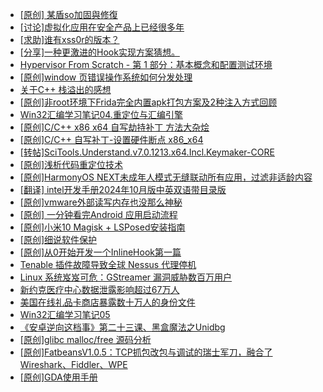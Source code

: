 + [[原创] 某盾so加固與修復](https://bbs.kanxue.com/thread-285110.htm)
+ [[讨论]虚拟化应用在安全产品上已经很多年](https://bbs.kanxue.com/thread-285058.htm)
+ [[求助]谁有xss0r的版本？](https://bbs.kanxue.com/thread-285116.htm)
+ [[分享]一种更激进的Hook实现方案猜想。](https://bbs.kanxue.com/thread-284824.htm)
+ [Hypervisor From Scratch - 第 1 部分：基本概念和配置测试环境](https://bbs.kanxue.com/thread-281142.htm)
+ [[原创]window 页错误操作系统如何分发处理](https://bbs.kanxue.com/thread-284919.htm)
+ [关于C++ 栈溢出的感想](https://bbs.kanxue.com/thread-284728.htm)
+ [[原创]非root环境下Frida完全内置apk打包方案及2种注入方式回顾](https://bbs.kanxue.com/thread-284482.htm)
+ [Win32汇编学习笔记04.重定位与汇编引擎](https://bbs.kanxue.com/thread-285115.htm)
+ [[原创]C/C++ x86 x64 自写劫持补丁 方法大杂烩](https://bbs.kanxue.com/thread-282745.htm)
+ [[原创]C/C++ 自写补丁-设置硬件断点 x86_x64](https://bbs.kanxue.com/thread-283839.htm)
+ [[转帖]SciTools.Understand.v7.0.1213.x64.Incl.Keymaker-CORE](https://bbs.kanxue.com/thread-285118.htm)
+ [[原创]浅析代码重定位技术](https://bbs.kanxue.com/thread-285117.htm)
+ [[原创]HarmonyOS NEXT未成年人模式无缝联动所有应用，过滤非适龄内容](https://bbs.kanxue.com/thread-283169.htm)
+ [[翻译] intel开发手册2024年10月版中英双语带目录版](https://bbs.kanxue.com/thread-285029.htm)
+ [[原创]vmware外部读写内存也没那么神秘](https://bbs.kanxue.com/thread-284956.htm)
+ [[原创] 一分钟看完Android 应用启动流程](https://bbs.kanxue.com/thread-284686.htm)
+ [[原创]小米10 Magisk + LSPosed安装指南](https://bbs.kanxue.com/thread-285114.htm)
+ [[原创]细说软件保护](https://bbs.kanxue.com/thread-284629.htm)
+ [[原创]从0开始开发一个InlineHook第一篇](https://bbs.kanxue.com/thread-284689.htm)
+ [Tenable 插件故障导致全球 Nessus 代理停机](https://bbs.kanxue.com/thread-285120.htm)
+ [Linux 系统岌岌可危：GStreamer 漏洞威胁数百万用户](https://bbs.kanxue.com/thread-285119.htm)
+ [新约克医疗中心数据泄露影响超过67万人](https://bbs.kanxue.com/thread-285123.htm)
+ [美国在线礼品卡商店暴露数十万人的身份文件](https://bbs.kanxue.com/thread-285122.htm)
+ [Win32汇编学习笔记05](https://bbs.kanxue.com/thread-285124.htm)
+ [《安卓逆向这档事》第二十三课、黑盒魔法之Unidbg](https://bbs.kanxue.com/thread-285073.htm)
+ [[原创]glibc malloc/free 源码分析](https://bbs.kanxue.com/thread-285125.htm)
+ [[原创]FatbeansV1.0.5：TCP抓包改包与调试的瑞士军刀，融合了Wireshark、Fiddler、WPE](https://bbs.kanxue.com/thread-284571.htm)
+ [[原创]GDA使用手册](https://bbs.kanxue.com/thread-266700.htm)
